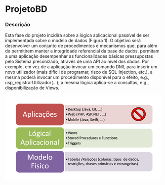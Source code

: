 # ProjetoBD


### Descrição

Esta fase do projeto incidirá sobre a lógica aplicacional passível de ser implementada
sobre o modelo de dados (Figura 1). O objetivo será desenvolver um conjunto de
procedimentos e mecanismos que, para além de permitirem manter a integridade
referencial da base de dados, permitam a uma aplicação desempenhar as funcionalidades
básicas pressupostas pelo Sistema preconizado, através de uma API ao nível dos dados.
Por exemplo, em vez de a aplicação invocar um comando DML para inserir um novo
utilizador (mais difícil de programar, risco de SQL-Injection, etc.), a mesma poderá invocar
um procedimento disponível para o efeito, e.g., usp_registrarUtilizador(...); a mesma
lógica aplica-se a consultas, e.g., disponibilização de Views.

![](figura1.png)
